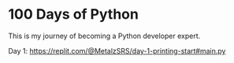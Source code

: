 # 100 Days of Python
This is my journey of becoming a Python developer expert.

Day 1: https://replit.com/@MetalzSRS/day-1-printing-start#main.py
